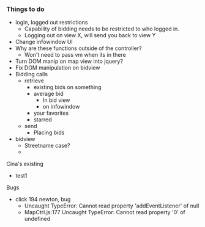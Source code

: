 ### Things to do
- login, logged out restrictions
  - Capability of bidding needs to be restricted to who logged in.
  - Logging out on view X, will send you back to view Y
- Change infowindow UI
- Why are these functions outside of the controller?
    - Won't need to pass vm when its in there
- Turn DOM manip on map view into jquery?
- Fix DOM manipulation on bidview
- Bidding calls
  - retrieve
    - existing bids on something
    - average bid
      - In bid view
      - on infowindow
    - your favorites
    - starred
  - send
    - Placing bids
- bidview
  - Streetname case?
  - 

Cina's existing
  - test1



Bugs
  - click 194 newton, bug
    - Uncaught TypeError: Cannot read property 'addEventListener' of null
    - MapCtrl.js:177 Uncaught TypeError: Cannot read property '0' of undefined
